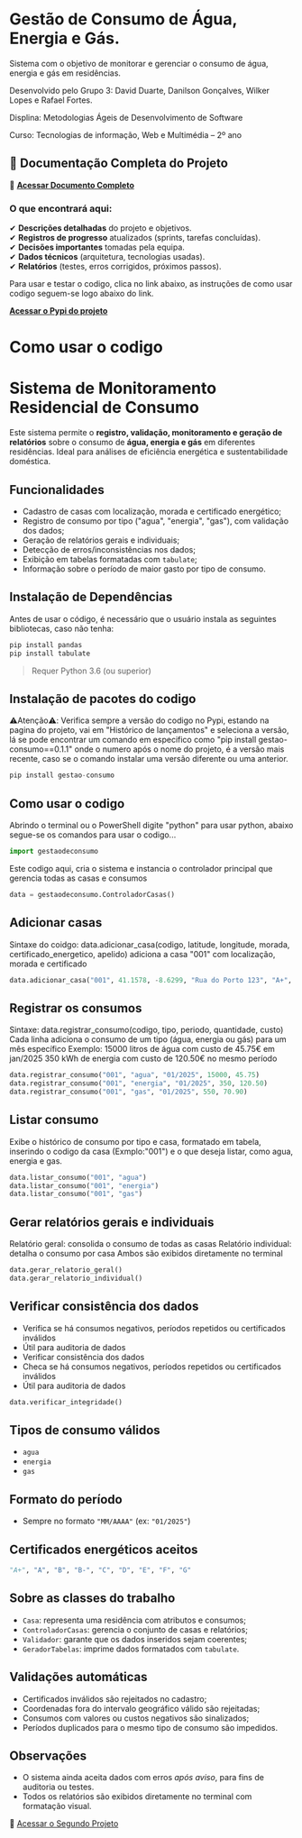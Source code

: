 # Gestão de Consumo de Água, Energia e Gás.
Sistema com o objetivo de monitorar e gerenciar o consumo de água, energia e gás em residências.

Desenvolvido pelo Grupo 3:
David Duarte,
Danilson Gonçalves,
Wilker Lopes
e Rafael Fortes.

Displina: Metodologias Ágeis de Desenvolvimento de Software 

Curso: Tecnologias de informação, Web e Multimédia – 2º ano

## 📄 Documentação Completa do Projeto  

🔗 **[Acessar Documento Completo](https://docs.google.com/document/d/1ffJ3UgqVm5QwMyX5_xuHerhVnf9KYjAf/edit#heading=h.cklkopwvz07y)**  
### O que encontrará aqui:  
✔ **Descrições detalhadas** do projeto e objetivos.  
✔ **Registros de progresso** atualizados (sprints, tarefas concluídas).  
✔ **Decisões importantes** tomadas pela equipa.  
✔ **Dados técnicos** (arquitetura, tecnologias usadas).  
✔ **Relatórios** (testes, erros corrigidos, próximos passos).  

Para usar e testar o codigo, clica no link abaixo, as instruções de como usar codigo seguem-se logo abaixo do link.

**[Acessar o Pypi do projeto](https://pypi.org/project/gestao-consumo/)**

# Como usar o codigo
# Sistema de Monitoramento Residencial de Consumo

Este sistema permite o **registro, validação, monitoramento e geração de relatórios** sobre o consumo de **água, energia e gás** em diferentes residências. Ideal para análises de eficiência energética e sustentabilidade doméstica.

## Funcionalidades

* Cadastro de casas com localização, morada e certificado energético;
* Registro de consumo por tipo ("agua", "energia", "gas"), com validação dos dados;
* Geração de relatórios gerais e individuais;
* Detecção de erros/inconsistências nos dados;
* Exibição em tabelas formatadas com `tabulate`;
* Informação sobre o período de maior gasto por tipo de consumo.

## Instalação de Dependências
Antes de usar o código, é necessário que o usuário instala as seguintes bibliotecas, caso não tenha:
```python
pip install pandas
pip install tabulate
```

> Requer Python 3.6 (ou superior)

## Instalação de pacotes do codigo
⚠️Atenção⚠️: Verifica sempre a versão do codigo no Pypi, estando na pagina do projeto, vai em "Histórico de lançamentos"
e seleciona a versão, lá se pode encontrar um comando em especifico como "pip install gestao-consumo==0.1.1" onde o numero
após o nome do projeto, é a versão mais recente, caso se o comando instalar uma versão diferente ou uma anterior.
```python
pip install gestao-consumo
```
## Como usar o codigo

Abrindo o terminal ou o PowerShell digite "python" para usar python, abaixo segue-se os comandos para usar o codigo...
```python
import gestaodeconsumo
```
Este codigo aqui, cria o sistema e instancia o controlador principal que gerencia todas as casas e consumos
```python
data = gestaodeconsumo.ControladorCasas()
```
## Adicionar casas
Sintaxe do coidgo: data.adicionar_casa(codigo, latitude, longitude, morada, certificado_energetico, apelido)
adiciona a casa "001" com localização, morada e certificado
```python
data.adicionar_casa("001", 41.1578, -8.6299, "Rua do Porto 123", "A+", "Casa Central")
```
## Registrar os consumos
Sintaxe: data.registrar_consumo(codigo, tipo, periodo, quantidade, custo)
Cada linha adiciona o consumo de um tipo (água, energia ou gás) para um mês específico
Exemplo:  15000 litros de água com custo de 45.75€ em jan/2025
          350 kWh de energia com custo de 120.50€ no mesmo período
```python
data.registrar_consumo("001", "agua", "01/2025", 15000, 45.75)
data.registrar_consumo("001", "energia", "01/2025", 350, 120.50)
data.registrar_consumo("001", "gas", "01/2025", 550, 70.90)
```
## Listar consumo
Exibe o histórico de consumo por tipo e casa, formatado em tabela, inserindo o codigo da casa (Exmplo:"001") e o que deseja listar, como agua, energia e gas.
```python
data.listar_consumo("001", "agua")
data.listar_consumo("001", "energia")
data.listar_consumo("001", "gas")
```
## Gerar relatórios gerais e individuais
Relatório geral: consolida o consumo de todas as casas
Relatório individual: detalha o consumo por casa
Ambos são exibidos diretamente no terminal
```python
data.gerar_relatorio_geral()
data.gerar_relatorio_individual()
```
## Verificar consistência dos dados
- Verifica se há consumos negativos, períodos repetidos ou certificados inválidos
- Útil para auditoria de dados
- Verificar consistência dos dados
- Checa se há consumos negativos, períodos repetidos ou certificados inválidos
- Útil para auditoria de dados
```python
data.verificar_integridade()
```

## Tipos de consumo válidos

* `agua`
* `energia`
* `gas`

## Formato do período

* Sempre no formato `"MM/AAAA"` (ex: `"01/2025"`)

## Certificados energéticos aceitos

```python
"A+", "A", "B", "B-", "C", "D", "E", "F", "G"
```

## Sobre as classes do trabalho

* `Casa`: representa uma residência com atributos e consumos;
* `ControladorCasas`: gerencia o conjunto de casas e relatórios;
* `Validador`: garante que os dados inseridos sejam coerentes;
* `GeradorTabelas`: imprime dados formatados com `tabulate`.

## Validações automáticas

* Certificados inválidos são rejeitados no cadastro;
* Coordenadas fora do intervalo geográfico válido são rejeitadas;
* Consumos com valores ou custos negativos são sinalizados;
* Períodos duplicados para o mesmo tipo de consumo são impedidos.

## Observações

* O sistema ainda aceita dados com erros *após aviso*, para fins de auditoria ou testes.
* Todos os relatórios são exibidos diretamente no terminal com formatação visual.

🔗 [Acessar o Segundo Projeto](https://github.com/WilkerJoseLopes/Projeto2G3)
